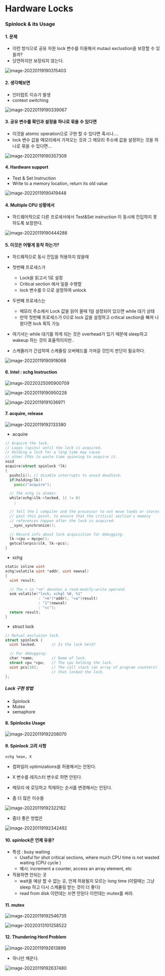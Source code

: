 

# Hardware Locks

### Spinlock & its Usage



#### 1. 문제

* 이런 방식으로  공유 자원 lock 변수를 이용해서  mutaul exclustion을 보장할 수 있을까?
* 당연하지만  보장되지 않는다.  

![image-20220119190315403](img/image-20220119190315403.png)



#### 2. 생각해보면 

* 인터럽트 이슈가 발생
* context switching



![image-20220119190339067](img/image-20220119190339067.png)













#### 3. 공유 변수를 확인과 설정을 하나로 묶을 수 있다면 

* 이것을 atomic operation으로 구현 할 수 있다면  혹시나....
* lock 변수 값을 메모리에서 가져오는 것과  그 메모리 주소에 값을 설정하는 것을 하나로 묶을 수 있다면...

![image-20220119190357309](img/image-20220119190357309.png)









#### 4. Hardware support

* Test & Set Instruction 
* Write to a memory location, return its old value

![image-20220119190419448](img/image-20220119190419448.png)









#### 4. Multiple CPU 상황에서

* 하드웨어적으로 다른 프로세서에서 Test&Set instruction 이 동시에 진입하지 못하도록 보장한다. 







![image-20220119190444288](img/image-20220119190444288.png)









#### 5. 이것은 어떻게 동작 하는가?

* 하드웨적으로 동시 진입을 허용하지 않을때
* 첫번째 프로세스가 
  * Lock을 읽고서 1로 설정
  * Critical section 에서 일을 수행할 
  * lock 변수를 0 으로 설정하여 unlock
* 두번째 프로세스는 
  * 메모리 주소에서 Lock 값을 읽어 올때 1일 설정되어 있으면 while 대기 상태
  * 만약 첫번째 프로세스가 0으로 lock 값을 설정하고 critical section을 빠져 나왔다면  lock 획득 가능



* 여기서는 while 대기를 하게 되는 것은 overhead가 있기 때문에 sleep하고 wakeup 하는 것이 효율적이지만..
* 스케쥴러가 간섭하여 스케쥴링 오버헤드를 가져갈 것인지 판단이 필요하다. 





![image-20220119190918068](img/image-20220119190918068.png)









#### 6. Intel : xchg Instruction 



![image-20220325095900709](D:\Code\lk\09.Locks.IPC\img\image-20220325095900709.png)







![image-20220119190950228](img/image-20220119190950228.png)







![image-20220119191036971](img/image-20220119191036971.png)















#### 7. acquire, release 



![image-20220119192133380](img/image-20220119192133380.png)





* acquire

```go
// Acquire the lock.
// Loops (spins) until the lock is acquired.
// Holding a lock for a long time may cause
// other CPUs to waste time spinning to acquire it.
void
acquire(struct spinlock *lk)
{
  pushcli(); // disable interrupts to avoid deadlock.
  if(holding(lk))
    panic("acquire");

  // The xchg is atomic.
  while(xchg(&lk->locked, 1) != 0)
    ;

  // Tell the C compiler and the processor to not move loads or stores
  // past this point, to ensure that the critical section's memory
  // references happen after the lock is acquired.
  __sync_synchronize();

  // Record info about lock acquisition for debugging.
  lk->cpu = mycpu();
  getcallerpcs(&lk, lk->pcs);
}
```

* xchg

```go
static inline uint
xchg(volatile uint *addr, uint newval)
{
  uint result;

  // The + in "+m" denotes a read-modify-write operand.
  asm volatile("lock; xchgl %0, %1"
               : "+m"(*addr), "=a"(result)
               : "1"(newval)
               : "cc");
  return result;
}
```



* struct lock

```go
// Mutual exclusion lock.
struct spinlock {
  uint locked;       // Is the lock held?

  // For debugging:
  char *name;        // Name of lock.
  struct cpu *cpu;   // The cpu holding the lock.
  uint pcs[10];      // The call stack (an array of program counters)
                     // that locked the lock.
};
```





##### Lock 구현 방법

* Spinlock
* Mutex
* semaphore















#### 8. Spinlocks Usage 

![image-20220119192208070](img/image-20220119192208070.png)











#### 9. Spinlock 고려 사항



`xchg %eax, X`

* 컴파일러 optimizations을 허용해서는 안된다. 
* X 변수를 레지스터 변수로 하면 안된다.
* 메모리 에 로딩하고 적재하는 순서를 변경해서는 안된다. 
  



* 좀 더 많은 이슈들  



![image-20220119192322162](img/image-20220119192322162.png)



* 좀더 좋은 방법은  

![image-20220119192342492](img/image-20220119192342492.png)











#### 10. spinlock은 언제 유용?



* 특성 : busy waiting 
  * Useful for shot critical sections, where much CPU time is not wasted waiting  (CPU cycle )
  * 예시: increment a counter, access an array element, etc
* 적용하면 안되는 곳
  * wait을 예상 할 수 없는 곳, 언제  허용될지  모르는 long time  (이럴때는 그냥 sleep 하고 다시 스케쥴링 받는 것이 더  좋다)
  * read from disk 이런데는 쓰면 안된다  이런데는 mutex를 써라.









#### 11. mutex 

![image-20220119192546735](img/image-20220119192546735.png)





![image-20220313101258522](img/image-20220313101258522.png)





#### 12. Thundering Herd Problem 



![image-20220119192613899](img/image-20220119192613899.png)



* 하나만  깨운다. 

![image-20220119192637480](img/image-20220119192637480.png)








